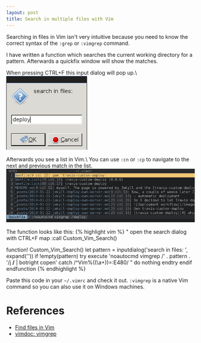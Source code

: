 ```yaml
---
layout: post
title: Search in multiple files with Vim
---
```


Searching in files in Vim isn't very intuitive because you need to know the
correct syntax of the `:grep` or `:vimgrep` command.

I have written a function which searches the current working directory for a
pattern. Afterwards a quickfix window will show the matches. 

When pressing CTRL+F this input dialog will pop up.\\
![vim-search input dialog](/images/vim-search1.png)

Afterwards you see a list in Vim.\\
You can use `:cn` or `:cp` to navigate to the next and previous match in the 
list.
![vim-search](/images/vim-search2.png)

The function looks like this:
{% highlight vim %}
" open the search dialog with CTRL+F
map <C-f> :call Custom_Vim_Search()<CR>

function! Custom_Vim_Search()
  let pattern = inputdialog('search in files: ', expand('<cword>'))
  if !empty(pattern)
    try
      execute 'noautocmd vimgrep /' . pattern .  '/j **/** | botright copen'
    catch /^Vim\%((\a\+)\)\=:E480/ 
      " do nothing
    endtry
  endif
endfunction
{% endhighlight %}

Paste this code in your `~/.vimrc` and check it out. `:vimgrep` is a native Vim
command so you can also use it on Windows machines.


References
==========
- [Find files in Vim](http://vim.wikia.com/wiki/Find_in_files_within_Vim)
- [vimdoc: vimgrep](http://vimdoc.sourceforge.net/htmldoc/quickfix.html#:vimgrep)
